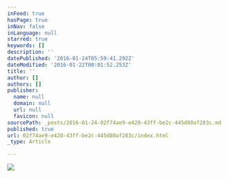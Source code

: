 ```yaml
---
inFeed: true
hasPage: true
inNav: false
inLanguage: null
starred: true
keywords: []
description: ''
datePublished: '2016-01-24T05:59:41.292Z'
dateModified: '2016-01-22T00:01:52.253Z'
title: ''
author: []
authors: []
publisher:
  name: null
  domain: null
  url: null
  favicon: null
sourcePath: _posts/2016-01-24-02f74ae9-e420-43ff-be2c-445d80af283c.md
published: true
url: 02f74ae9-e420-43ff-be2c-445d80af283c/index.html
_type: Article

---
```

![](https://the-grid-user-content.s3-us-west-2.amazonaws.com/d64b9260-901f-4bd9-8828-47ee5860f419.JPG)